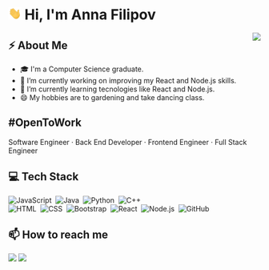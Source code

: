 <h1 align="left"> <img src="https://github.com/AnnaFilipov93/AnnaFilipov93/blob/main/Img/Hi.gif" height="25"/> Hi, I'm Anna Filipov</h1> 

<img align="right" src="https://media.giphy.com/media/VTtANKl0beDFQRLDTh/giphy.gif"  height="200"/>

## ⚡ About Me

- 🎓 I'm a Computer Science graduate.
- 🔭 I’m currently working on improving my React and Node.js skills.
- 🌱 I’m currently learning tecnologies like React and Node.js.
- 😄 My hobbies are to gardening and take dancing class.

## #OpenToWork

Software Engineer · Back End Developer · Frontend Engineer · Full Stack Engineer


## 💻 Tech Stack

![JavaScript](https://img.shields.io/badge/-JavaScript-0d1117?style=flat-square&logo=javaScript)&nbsp;
![Java](https://img.shields.io/badge/-Java-0d1117?style=flat-square&logo=Java&logoColor=white)&nbsp;
![Python](https://img.shields.io/badge/-Python-0d1117?style=flat-square&logo=python)&nbsp;
![C++](https://img.shields.io/badge/-C++-0d1117?style=flat-square&logo=C%2B%2B&logoColor=00599C)\
![HTML](https://img.shields.io/badge/-HTML-0d1117?style=flat-square&logo=HTML5)&nbsp;
![CSS](https://img.shields.io/badge/-CSS-0d1117?style=flat-square&logo=CSS3&logoColor=1572B6)&nbsp;
![Bootstrap](https://img.shields.io/badge/-Bootstrap-0d1117?style=flat-square&logo=bootstrap&logoColor=563D7C)&nbsp;
![React](https://img.shields.io/badge/-React-0d1117?style=flat-square&logo=react)&nbsp;
![Node.js](https://img.shields.io/badge/-Node.js-0d1117?style=flat-square&logo=node.js)&nbsp;
![GitHub](https://img.shields.io/badge/-GitHub-0d1117?style=flat-square&logo=github)&nbsp;


  
 ## 📫 How to reach me
 
  <a href="https://www.linkedin.com/in/filipovanna/"><img src="https://img.shields.io/badge/-AnnaFilipov-0077B5?style=flat&logo=Linkedin&logoColor=white"/></a> 
  <a href="mailto:filipovanna93@gmail.com"><img src="https://img.shields.io/badge/-filipovanna93@gmail.com-D14836?style=flat&logo=Gmail&logoColor=white"/></a>
 
